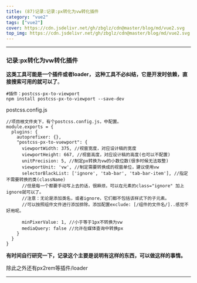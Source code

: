 ```yaml
---
title: (87)记录:记录:px转化为vw转化插件
category: "vue2"
tags: ["vue2"]
cover: https://cdn.jsdelivr.net/gh/zbglz/cdn@master/blog/md/vue2.svg
top_img: https://cdn.jsdelivr.net/gh/zbglz/cdn@master/blog/md/vue2.svg
---
```


***

### 记录:px转化为vw转化插件

**这类工具可能是一个插件或者loader， 这种工具不必纠结，它是开发时依赖，直接搜索可用的就可以了**。


    #插件：postcss-px-to-viewport
    npm install postcss-px-to-viewport --save-dev


postcss.config.js


    //项目根文件夹下，有个postcss.config.js，中配置。
    module.exports = {
      plugins: {
        autoprefixer: {},
        "postcss-px-to-vuewport": {
          viewportWidth: 375, //视窗宽度，对应设计稿的宽度
          viewportHeight: 667, //视窗高度，对应设计稿的高度(也可以不配置)
          unitPrecision: 5, //制定px转换为vw的小数位数(很多时候无法取整)
          viewportUnit: 'vw', //制定需要转换成的视窗单位，建议使用vw
          selectorBlackList: ['ignore', 'tab-bar', 'tab-bar-item'], //指定不需要转换的类(className)
          //但是每一个都要手动写上去的话，很麻烦，可以在元素的class="ignore" 加上ignore就可以了。
          //注意：无论是添加类名，或者ignore，它们都不包括该样式下的子元素。
          //可以按照组件文件进行添加排除。添加配置exclude: [/组件的文件名/]..感觉不好用呢。
          
          minPixerValue: 1, //小于等于1px不转换为vw
          mediaQuery: false //允许在媒体查询中转换px
        }
      }
    }

**有时间自行研究一下，记录这个主要是说明有这样的东西，可以做这样的事情。**

除此之外还有px2rem等插件/loader


***